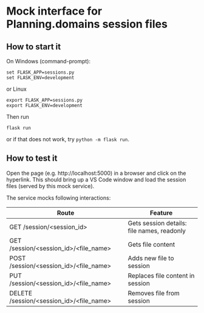# Mock interface for Planning.domains session files

## How to start it

On Windows (command-prompt):

```shell
set FLASK_APP=sessions.py
set FLASK_ENV=development
```

or Linux

```shell
export FLASK_APP=sessions.py
export FLASK_ENV=development
```

Then run

```shell
flask run
```

or if that does not work, try `python -m flask run`.

## How to test it

Open the page (e.g. http://localhost:5000) in a browser and click on the hyperlink. This should bring up a VS Code window and load the session files (served by this mock service).

The service mocks following interactions:

| Route | Feature |
| --------------------------- | ---- |
| GET /session/<session_id> | Gets session details: file names, readonly |
| GET /session/<session_id>/<file_name> | Gets file content |
| POST /session/<session_id>/<file_name> | Adds new file to session |
| PUT /session/<session_id>/<file_name> | Replaces file content in session |
| DELETE /session/<session_id>/<file_name> | Removes file from session |